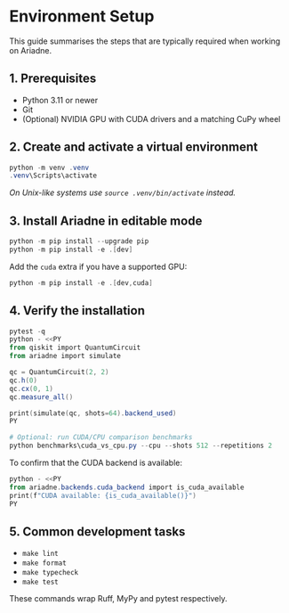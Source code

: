 ﻿# Environment Setup

This guide summarises the steps that are typically required when working on
Ariadne.

## 1. Prerequisites

- Python 3.11 or newer
- Git
- (Optional) NVIDIA GPU with CUDA drivers and a matching CuPy wheel

## 2. Create and activate a virtual environment

```powershell
python -m venv .venv
.venv\Scripts\activate
```

_On Unix-like systems use `source .venv/bin/activate` instead._

## 3. Install Ariadne in editable mode

```powershell
python -m pip install --upgrade pip
python -m pip install -e .[dev]
```

Add the `cuda` extra if you have a supported GPU:

```powershell
python -m pip install -e .[dev,cuda]
```

## 4. Verify the installation

```powershell
pytest -q
python - <<PY
from qiskit import QuantumCircuit
from ariadne import simulate

qc = QuantumCircuit(2, 2)
qc.h(0)
qc.cx(0, 1)
qc.measure_all()

print(simulate(qc, shots=64).backend_used)
PY
```

```powershell
# Optional: run CUDA/CPU comparison benchmarks
python benchmarks\cuda_vs_cpu.py --cpu --shots 512 --repetitions 2
```
To confirm that the CUDA backend is available:

```powershell
python - <<PY
from ariadne.backends.cuda_backend import is_cuda_available
print(f"CUDA available: {is_cuda_available()}")
PY
```

## 5. Common development tasks

- `make lint`
- `make format`
- `make typecheck`
- `make test`

These commands wrap Ruff, MyPy and pytest respectively.
